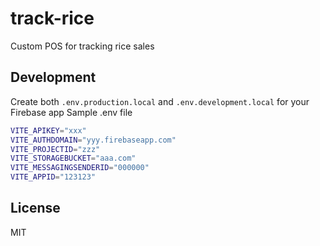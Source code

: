 # track-rice

Custom POS for tracking rice sales

## Development

Create both `.env.production.local` and `.env.development.local` for your Firebase app
Sample .env file

```bash
VITE_APIKEY="xxx"
VITE_AUTHDOMAIN="yyy.firebaseapp.com"
VITE_PROJECTID="zzz"
VITE_STORAGEBUCKET="aaa.com"
VITE_MESSAGINGSENDERID="000000"
VITE_APPID="123123"
```

## License

MIT
